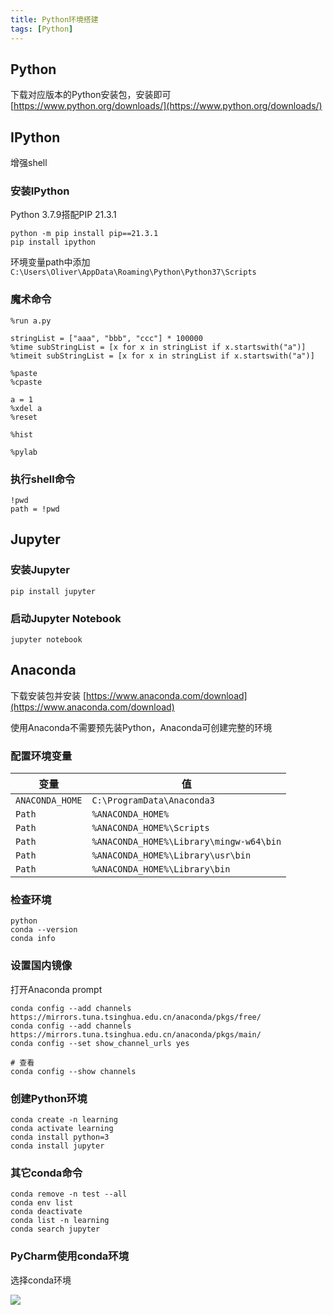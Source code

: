 ```yaml
---
title: Python环境搭建
tags: [Python]
---
```


## Python

下载对应版本的Python安装包，安装即可
[https://www.python.org/downloads/](https://www.python.org/downloads/)

## IPython

增强shell

### 安装IPython

Python 3.7.9搭配PIP 21.3.1

```shell
python -m pip install pip==21.3.1
pip install ipython
```

环境变量path中添加`C:\Users\Oliver\AppData\Roaming\Python\Python37\Scripts`

### 魔术命令

```shell
%run a.py

stringList = ["aaa", "bbb", "ccc"] * 100000
%time subStringList = [x for x in stringList if x.startswith("a")]
%timeit subStringList = [x for x in stringList if x.startswith("a")]

%paste
%cpaste

a = 1
%xdel a
%reset

%hist

%pylab
```

### 执行shell命令

```shell
!pwd
path = !pwd
```

## Jupyter

### 安装Jupyter

```shell
pip install jupyter
```

### 启动Jupyter Notebook

```shell
jupyter notebook
```

## Anaconda

下载安装包并安装
[https://www.anaconda.com/download](https://www.anaconda.com/download)

使用Anaconda不需要预先装Python，Anaconda可创建完整的环境

### 配置环境变量

| 变量            | 值                                      |
| --------------- | --------------------------------------- |
| `ANACONDA_HOME` | `C:\ProgramData\Anaconda3`              |
| `Path`          | `%ANACONDA_HOME%`                       |
| `Path`          | `%ANACONDA_HOME%\Scripts`               |
| `Path`          | `%ANACONDA_HOME%\Library\mingw-w64\bin` |
| `Path`          | `%ANACONDA_HOME%\Library\usr\bin`       |
| `Path`          | `%ANACONDA_HOME%\Library\bin`           |

### 检查环境

```shell
python
conda --version
conda info
```

### 设置国内镜像

打开Anaconda prompt

```shell
conda config --add channels https://mirrors.tuna.tsinghua.edu.cn/anaconda/pkgs/free/
conda config --add channels https://mirrors.tuna.tsinghua.edu.cn/anaconda/pkgs/main/
conda config --set show_channel_urls yes

# 查看
conda config --show channels
```

### 创建Python环境

```shell
conda create -n learning
conda activate learning
conda install python=3
conda install jupyter
```

### 其它conda命令

```shell
conda remove -n test --all
conda env list
conda deactivate
conda list -n learning
conda search jupyter
```

### PyCharm使用conda环境

选择conda环境

![](https://oliver-blog.oss-cn-shenzhen.aliyuncs.com/20221128223158.png)